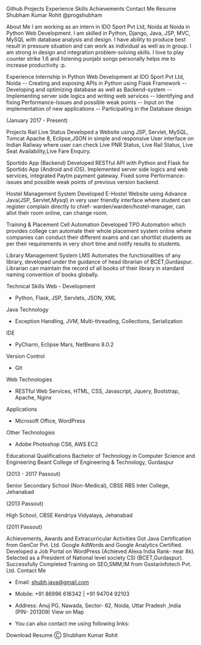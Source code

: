 Github
Projects
Experience
Skills
Achievements
Contact Me
Resume
Shubham Kumar Rohit
@progshubham


About Me
I am working as an intern in IDO Sport Pvt Ltd, Noida at Noida in Python Web Development. I am skilled in Python, Django, Java, JSP, MVC, MySQL with database analysis and design. I have ability to produce best result in pressure situation and can work as individual as well as in group. I am strong in design and integration problem-solving skills. I love to play counter strike 1.6 and listening punjabi songs personally helps me to increase productivity :p.

Experience
Internship in Python Web Development at IDO Sport Pvt Ltd, Noida
-- Creating and exposing APIs in Python using Flask Framework 
-- Developing and optimizing database as well as Backend-system 
-- Implementing server side logics and writing web services 
-- Identifying and fixing Performance-Issues and possible weak points 
-- Input on the implementation of new applications 
-- Participating in the Database design


(January 2017 - Present)

Projects
Rail Live Status
Developed a Website using JSP, Servlet, MySQL, Tomcat Apache 8, Eclipse,JSON in simple and responsive User interface on Indian Railway where user can check Live PNR Status, Live Rail Status, Live Seat Availability,Live Fare Enquiry.

Sportido App (Backend)
Developed RESTful API with Python and Flask for Sportido App (Android and iOS). Implemented server side logics and web services, integrated Paytm payment gateway. Fixed some Performance-issues and possible weak points of previous version backend.

Hostel Management System
Developed E-Hostel Website using Advance Java(JSP, Servlet,Mysql) in very user friendly interface where student can register complain directly to chief- warden/warden/hostel-manager, can allot their room online, can change room.

Training & Placement Cell Automation
Developed TPO Automation which provides college can automate their whole placement system online where companies can conduct their different exams and can shortlist students as per their requirements in very short time and notify results to students.

Library Management System
LMS Automates the functionalities of any library, developed under the guidance of head librarian of BCET,Gurdaspur. Librarian can maintain the record of all books of their library in standard naming convention of books globally.

Technical Skills
Web - Development

- Python, Flask, JSP, Servlets, JSON, XML

Java Technology

- Exception Handling, JVM, Multi-threading, Collections, Serialization

IDE

- PyCharm, Eclipse Mars, NetBeans 8.0.2

Version Control

- Git

Web Technologies

- RESTful Web Services, HTML, CSS, Javascript, Jquery, Bootstrap, Apache, Nginx

Applications

- Microsoft Office, WordPress

Other Technologies

- Adobe Photoshop CS6, AWS EC2

Educational Qualifications
Bachelor of Technology in Computer Science and Engineering
Beant College of Engineering & Technology, Gurdaspur


(2013 - 2017 Passout)

Senior Secondary School (Non-Medical), CBSE
RBS Inter College, Jehanabad


(2013 Passout)

High School, CBSE
Kendriya Vidyalaya, Jehanabad


(2011 Passout)

Achievements, Awards and Extracurricular Activities
Got Java Certification from GenCor Pvt. Ltd.
Google AdWords and Google Analytics Certified.
Developed a Job Portal on WordPress (Achieved Alexa India Rank- near 8k).
Selected as a President of National level society CSI (BCET,Gurdaspur).
Successfully Completed Training on SEO,SMM,IM from Gsstarinfotech Pvt. Ltd.
Contact Me
- Email: shubh.java@gmail.com

- Mobile: +91 86996 616342 | +91 94704 92103

- Address: Anuj PG, Nawada, Sector- 62, Noida, Uttar Pradesh ,India (PIN- 201309) View on Map

- You can also contact me using following links:

       

Download Resume
Ⓒ Shubham Kumar Rohit
